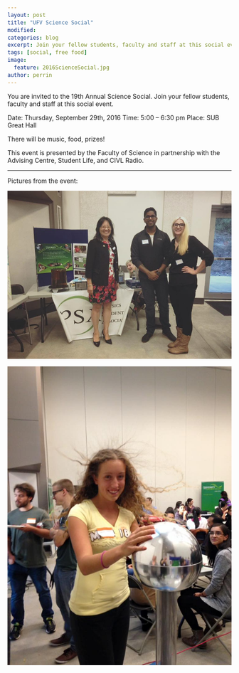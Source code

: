 ```yaml
---
layout: post
title: "UFV Science Social"
modified:
categories: blog
excerpt: Join your fellow students, faculty and staff at this social event!
tags: [social, free food]
image: 
  feature: 2016ScienceSocial.jpg
author: perrin
---
```


You are invited to the 19th Annual Science Social. Join your fellow students, faculty and staff at this social event.

Date: Thursday, September 29th, 2016
Time: 5:00 – 6:30 pm
Place: SUB Great Hall

There will be music, food, prizes!

This event is presented by the Faculty of Science in partnership with the Advising Centre, Student Life, and CIVL Radio.

---

Pictures from the event:

![Pic 1](/images/ScienceSocial2016pic1.jpg)

![Pic 2](/images/ScienceSocial2016pic2.jpg)
